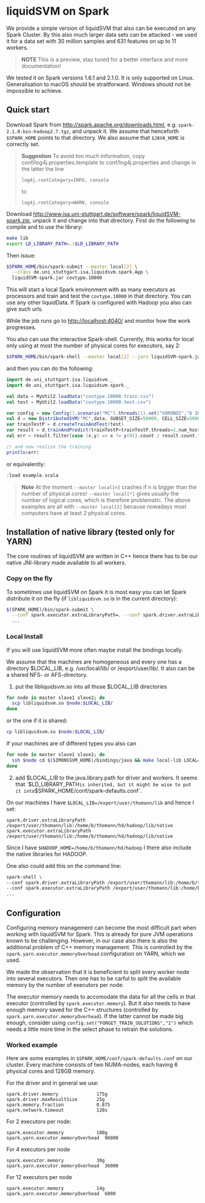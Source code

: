 # liquidSVM on Spark

We provide a simple version of liquidSVM that also can be executed on any Spark Cluster.
By this also much larger data sets can be attacked - we used it for
a data set with 30 million samples and 631 features on up to 11 workers.

> **NOTE** This is a preview, stay tuned for a better interface and more documentation!

We tested it on Spark versions 1.6.1 and 2.1.0.
It is only supported on Linux. Generalisation to macOS should be straitforward.
Windows should not be impossible to achieve.

## Quick start

Download Spark from <http://spark.apache.org/downloads.html>, e.g. `spark-2.1.0-bin-hadoop2.7.tgz`,
and unpack it. We assume that henceforth `$SPARK_HOME` points to that directory.
We also assume that `$JAVA_HOME` is correctly set.

> **Suggestion** To avoid too much information, copy conf/log4j.properties.template to conf/log4j.properties and
> change in the latter the line
>
> `log4j.rootCategory=INFO, console`
>
> to
>
> `log4j.rootCategory=WARN, console`

Download <http://www.isa.uni-stuttgart.de/software/spark/liquidSVM-spark.zip>, unpack it and change into that directory.
First do the following to compile and to use the library:
```bash
make lib
export LD_LIBRARY_PATH=.:$LD_LIBRARY_PATH
```
Then issue:
```bash
$SPARK_HOME/bin/spark-submit --master local[2] \
  --class de.uni_stuttgart.isa.liquidsvm.spark.App \
  liquidSVM-spark.jar covtype.10000
```
This will start a local Spark environment with as many executors as processors
and train and test the `covtype.10000` in that directory. You can use any other liquidData.
If Spark is configured with Hadoop you also can give such urls.

While the job runs go to <http://localhost:4040/> and monitor how the work progresses.

You also can use the interactive Spark-shell. Currently,
this works for local only using at most the number of physical cores for executors, say 2:
```bash
$SPARK_HOME/bin/spark-shell --master local[2] --jars liquidSVM-spark.jar
```
and then you can do the following:
```scala
import de.uni_stuttgart.isa.liquidsvm._
import de.uni_stuttgart.isa.liquidsvm.spark._

val data = MyUtil2.loadData("covtype.10000.train.csv")
val test = MyUtil2.loadData("covtype.10000.test.csv")

var config = new Config().scenario("MC").threads(1).set("VORONOI","6 2000")
val d = new DistributedSVM("MC",data, SUBSET_SIZE=50000, CELL_SIZE=5000, config=config)
var trainTestP = d.createTrainAndTest(test)
var result = d.trainAndPredict(trainTestP=trainTestP,threads=1,num_hosts=1,spacing=1)
val err = result.filter{case (x,y) => x != y(0)}.count / result.count.toDouble

// and now realise the training
println(err)
```
or equivalently:
```scala
:load example.scala
```

> **Note**
> At the moment `--master local[n]` crashes if n is bigger than the number of physical cores!
> `--master local[*]` gives usually the number of logical cores, which is therefore problematic.
> The above examples are all with `--master local[2]` because nowadays most computers have at least 2 physical cores.


## Installation of native library (tested only for YARN)

The core routines of liquidSVM are written in C++ hence there has to be
our native JNI-library made available to all workers.

### Copy on the fly

To sometimes use liquidSVM on Spark it is most easy you can let Spark distribute it on the fly (if `libliquidsvm.so` is in the current directory):

```bash
$(SPARK_HOME)/bin/spark-submit \
  --conf spark.executor.extraLibraryPath=. --conf spark.driver.extraLibraryPath=. --files libliquidsvm.so
  ...
```

### Local Install

If you will use liquidSVM more often maybe install the bindings locally.

We assume that the machines are homogeneous and every one has a directory $LOCAL_LIB, e.g.
/usr/local/lib/ or /export/user/lib/. It also can be a shared NFS- or AFS-directory.

1) put the libliquidsvm.so into all those $LOCAL_LIB directories

```bash
for node in master slave1 slave2; do
  scp libliquidsvm.so $node:$LOCAL_LIB/
done
```
or the one if it is shared:
```bash
cp libliquidsvm.so $node:$LOCAL_LIB/
```

If your machines are of different types you also can
```bash
for node in master slave1 slave2; do
  ssh $node cd $(SIMONSSVM_HOME)/bindings/java && make local-lib LOCAL=$LOCAL_LIB
done
```

2) add $LOCAL_LIB to the java.library.path for driver and workers. It seems that `$LD_LIBRARY_PATH`
is inherited, but it might be wise to put it into `$SPARK_HOME/conf/spark-defaults.conf`.

On our machines I have `$LOCAL_LIB=/export/user/thomann/lib` and hence I set:
```
spark.driver.extraLibraryPath    /export/user/thomann/lib:/home/b/thomann/hd/hadoop/lib/native
spark.executor.extraLibraryPath  /export/user/thomann/lib:/home/b/thomann/hd/hadoop/lib/native
```
Since I have `$HADOOP_HOME=/home/b/thomann/hd/hadoop` I there also include the native libraries for HADOOP.

One also could add this on the command line:
```bash
spark-shell \
--conf spark.driver.extraLibraryPath /export/user/thomann/lib:/home/b/thomann/hd/hadoop/lib/native \
--conf spark.executor.extraLibraryPath /export/user/thomann/lib:/home/b/thomann/hd/hadoop/lib/native\
...
```


## Configuration

Configuring memory management can become the most difficult part when working with liquidSVM for Spark.
This is already for pure JVM operations known to be challenging.
However, in our case also there is also the additional problem of C++ memory management.
This is controlled by the `spark.yarn.executor.memoryOverhead` configuration on YARN, which we used.

We made the observation that it is beneficient to split every worker node into several executors.
Then one has to be carful to split the available memory by the number of executors per node.

The executor memory needs to accomodate the data for all the cells in that executor (controlled by `spark.executor.memory`).
But it also needs to have enough memory saved for the C++ structures (controlled by `spark.yarn.executor.memoryOverhead`).
If the latter cannot be made big enough, consider using `config.set("FORGET_TRAIN_SOLUTIONS","1")`
which needs a little more time in the select phase to retrain the solutions.



### Worked example

Here are some examples in `$SPARK_HOME/conf/spark-defaults.conf` on our cluster.
Every machine consists of two NUMA-nodes, each having 6 physical cores and 128GB memory.

For the driver and in general we use:
```
spark.driver.memory              175g
spark.driver.maxResultSize       25g
spark.memory.fraction            0.875
spark.network.timeout            120s
```

For 2 executors per node:
```
spark.executor.memory            100g
spark.yarn.executor.memoryOverhead  96000
```
For 4 executors per node
```
spark.executor.memory            30g
spark.yarn.executor.memoryOverhead  36000
```
For 12 executors per node
```
spark.executor.memory            14g
spark.yarn.executor.memoryOverhead  6000
```
